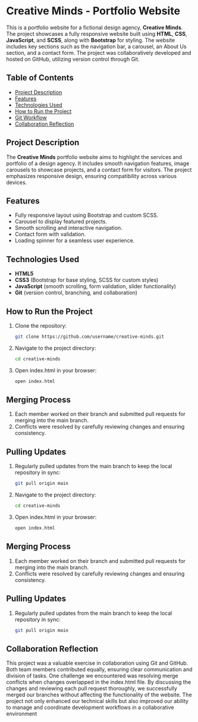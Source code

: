 # Creative Minds - Portfolio Website

This is a portfolio website for a fictional design agency, **Creative Minds**. The project showcases a fully responsive website built using **HTML**, **CSS**, **JavaScript**, and **SCSS**, along with **Bootstrap** for styling. The website includes key sections such as the navigation bar, a carousel, an About Us section, and a contact form. The project was collaboratively developed and hosted on GitHub, utilizing version control through Git.

## Table of Contents
- [Project Description](#project-description)
- [Features](#features)
- [Technologies Used](#technologies-used)
- [How to Run the Project](#how-to-run-the-project)
- [Git Workflow](#git-workflow)
- [Collaboration Reflection](#collaboration-reflection)

## Project Description

The **Creative Minds** portfolio website aims to highlight the services and portfolio of a design agency. It includes smooth navigation features, image carousels to showcase projects, and a contact form for visitors. The project emphasizes responsive design, ensuring compatibility across various devices. 

## Features
- Fully responsive layout using Bootstrap and custom SCSS.
- Carousel to display featured projects.
- Smooth scrolling and interactive navigation.
- Contact form with validation.
- Loading spinner for a seamless user experience.

## Technologies Used
- **HTML5**
- **CSS3** (Bootstrap for base styling, SCSS for custom styles)
- **JavaScript** (smooth scrolling, form validation, slider functionality)
- **Git** (version control, branching, and collaboration)

## How to Run the Project
1. Clone the repository:
   ```bash
   git clone https://github.com/username/creative-minds.git
2. Navigate to the project directory:
   ```bash
   cd creative-minds
3. Open index.html in your browser:
   ```bash
   open index.html
## Merging Process
1. Each member worked on their branch and submitted pull requests for merging into the main branch.
2. Conflicts were resolved by carefully reviewing changes and ensuring consistency.
## Pulling Updates
1. Regularly pulled updates from the main branch to keep the local repository in sync:
   ```bash
   git pull origin main
2. Navigate to the project directory:
   ```bash
   cd creative-minds
3. Open index.html in your browser:
   ```bash
   open index.html

## Merging Process
1. Each member worked on their branch and submitted pull requests for merging into the main branch.
2. Conflicts were resolved by carefully reviewing changes and ensuring consistency.

## Pulling Updates
1. Regularly pulled updates from the main branch to keep the local repository in sync:
   ```bash
   git pull origin main

## Collaboration Reflection
This project was a valuable exercise in collaboration using Git and GitHub. Both team members contributed equally, ensuring clear communication and division of tasks. One challenge we encountered was resolving merge conflicts when changes overlapped in the index.html file. By discussing the changes and reviewing each pull request thoroughly, we successfully merged our branches without affecting the functionality of the website. The project not only enhanced our technical skills but also improved our ability to manage and coordinate development workflows in a collaborative environment
